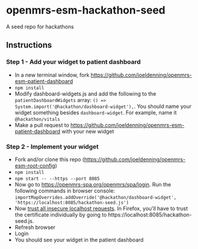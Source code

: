 # openmrs-esm-hackathon-seed
A seed repo for hackathons

## Instructions
### Step 1 - Add your widget to patient dashboard
- In a new terminal window, fork https://github.com/joeldenning/openmrs-esm-patient-dashboard
- `npm install`
- Modify dashboard-widgets.js and add the following to the `patientDashboardWidgets` array:
  `() => System.import('@hackathon/dashboard-widget'),`. You should name your widget something besides `dashboard-widget`.
  For example, name it `@hackathon/vitals`
- Make a pull request to https://github.com/joeldenning/openmrs-esm-patient-dashboard with your new widget

### Step 2 - Implement your widget
- Fork and/or clone this repo (https://github.com/joeldenning/openmrs-esm-root-config)
- `npm install`
- `npm start -- --https --port 8085`
- Now go to https://openmrs-spa.org/openmrs/spa/login. Run the following commands in browser console:
  `importMapOverrides.addOverride('@hackathon/dashboard-widget', 'https://localhost:8085/hackathon-seed.js')`
- Now [trust all insecure localhost requests](https://superuser.com/questions/772762/how-can-i-disable-security-checks-for-localhost).
  In Firefox, you'll have to trust the certificate individually by going to https://localhost:8085/hackathon-seed.js.
- Refresh browser
- Login
- You should see your widget in the patient dashboard